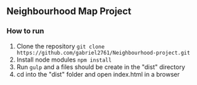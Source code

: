 ## Neighbourhood Map Project

### How to run

1. Clone the repository `git clone https://github.com/gabriel2761/Neighbourhood-project.git`
2. Install node modules `npm install`
3. Run `gulp` and a files should be create in the "dist" directory
4. cd into the "dist" folder and open index.html in a browser
